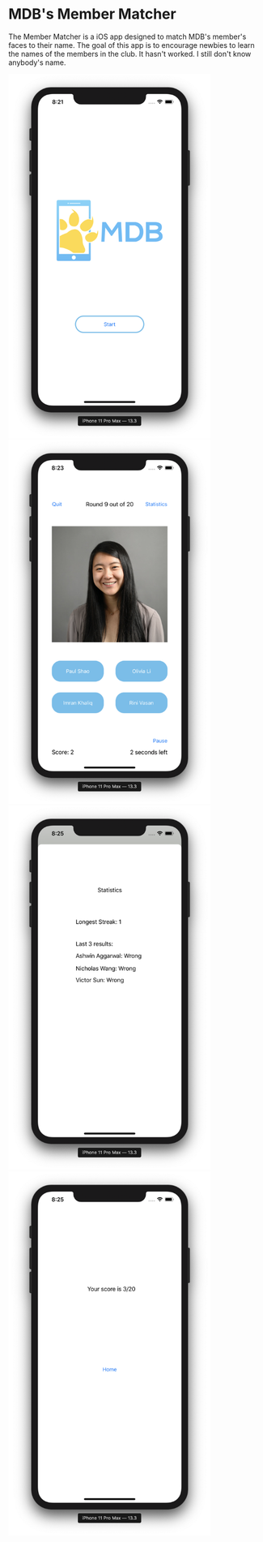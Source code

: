 # MDB's Member Matcher  

The Member Matcher is a iOS app designed to match MDB's member's faces to their name. 
The goal of this app is to encourage newbies to learn the names of the members in the club. 
It hasn't worked. I still don't know anybody's name. 

<p float="left">
  <img src="https://github.com/Olivia-li/MemberMatcher_MDB/blob/media/Home.png" width="400"/>
  <img src="https://github.com/Olivia-li/MemberMatcher_MDB/blob/media/Game.png" width="400"/>
  <img src="https://github.com/Olivia-li/MemberMatcher_MDB/blob/media/Stats.png" width="400"/>
  <img src="https://github.com/Olivia-li/MemberMatcher_MDB/blob/media/Game%20Over.png" width="400"/>
</p>
